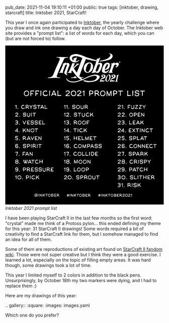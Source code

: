 pub_date: 2021-11-04 19:10:11 +01:00
public: true
tags: [inktober, drawing, starcraft]
title: Inktober 2021, StarCraft!

This year I once again participated to [Inktober][], the yearly challenge where you draw and ink one drawing a day each day of October. The Inktober web site provides a "prompt list": a list of words for each day, which you can (but are not forced to) follow.

![Inktober 2021 prompt list](prompt-list.jpg)
_Inktober 2021 prompt list_

I have been playing StarCraft II in the last few months so the first word: "crystal" made me think of a Protoss pylon... this ended defining my theme for this year: 31 StarCraft II drawings! Some words required a bit of creativity to find a StarCraft link for them, but I somehow managed to find an idea for all of them.

[Inktober]: https://inktober.com
<!-- break -->

Some of them are reproductions of existing art found on [StarCraft II fandom wiki][wiki]. Those were not super creative but I think they were a good exercise. I learned a lot, especially on the topic of filling empty areas. It was hard though, some drawings took a lot of time.

This year I limited myself to 2 colors in addition to the black pens. Unsurprisingly, by October 18th my two markers were dying, and I had to replace them :)

[wiki]: https://starcraft.fandom.com

Here are my drawings of this year:

.. gallery::
    :square:
    :images: images.yaml

Which one do you prefer?
